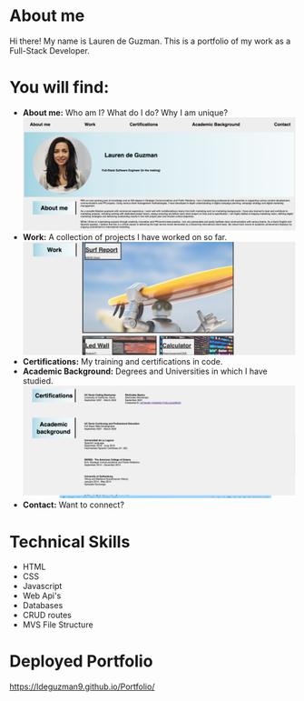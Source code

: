 # About me
Hi there! My name is Lauren de Guzman. This is a portfolio of my work as a Full-Stack Developer. 

# You will find:
- **About me:** Who am I? What do I do? Why I am unique?
![bio](https://github.com/Ldeguzman9/Portfolio/blob/main/assets/images/bio.png?raw=true)
- **Work:** A collection of projects I have worked on so far.
![work](https://github.com/Ldeguzman9/Portfolio/blob/main/assets/images/projects%20.png?raw=true)
- **Certifications:** My training and certifications in code.
- **Academic Background:** Degrees and Universities in which I have studied.
![Education](https://github.com/Ldeguzman9/Portfolio/blob/main/assets/images/education.png?raw=true)
- **Contact:** Want to connect? 

# Technical Skills
- HTML
- CSS
- Javascript
- Web Api's
- Databases
- CRUD routes
- MVS File Structure

# Deployed Portfolio
https://ldeguzman9.github.io/Portfolio/
